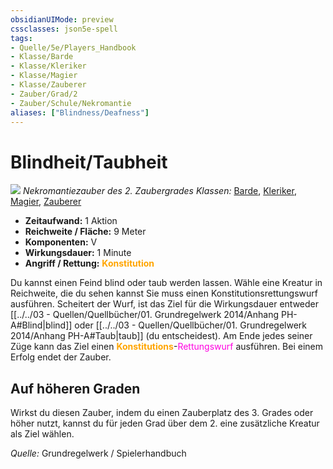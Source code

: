 ```yaml
---
obsidianUIMode: preview
cssclasses: json5e-spell
tags:
- Quelle/5e/Players_Handbook
- Klasse/Barde
- Klasse/Kleriker
- Klasse/Magier
- Klasse/Zauberer
- Zauber/Grad/2
- Zauber/Schule/Nekromantie
aliases: ["Blindness/Deafness"]
---
```

# Blindheit/Taubheit
![](../../../99%20-%20Setup/Files/Bildersammlung/Symbolik/Nekromantiezauber.webp#token)
*Nekromantiezauber des 2. Zaubergrades*
*Klassen:* [Barde](05%20-%20Wikipedia/Charakteroptionen/02.%20Klassen/Barde.md), [Kleriker](../Charakteroptionen/Klassen/Kleriker.md), [Magier](../Charakteroptionen/Klassen/Magier.md), [Zauberer](../Charakteroptionen/Klassen/Zauberer.md)

- **Zeitaufwand:** 1 Aktion
- **Reichweite / Fläche:** 9 Meter
- **Komponenten:** V
- **Wirkungsdauer:** 1 Minute
- **Angriff / Rettung:** <font color="orange">**Konstitution**</font> 

Du kannst einen Feind blind oder taub werden lassen. Wähle eine Kreatur in Reichweite, die du sehen kannst Sie muss einen Konstitutionsrettungswurf ausführen. Scheitert der Wurf, ist das Ziel für die Wirkungsdauer entweder [[../../03 - Quellen/Quellbücher/01. Grundregelwerk 2014/Anhang PH-A#Blind|blind]] oder [[../../03 - Quellen/Quellbücher/01. Grundregelwerk 2014/Anhang PH-A#Taub|taub]] (du entscheidest). Am Ende jedes seiner Züge kann das Ziel einen <font color="orange">**Konstitutions**</font>-<font color="#FF00E0">Rettungswurf</font> ausführen. Bei einem Erfolg endet der Zauber.

## Auf höheren Graden 

Wirkst du diesen Zauber, indem du einen Zauberplatz des 3. Grades oder höher nutzt, kannst du für jeden Grad über dem 2. eine zusätzliche Kreatur als Ziel wählen.

 *Quelle:* Grundregelwerk / Spielerhandbuch